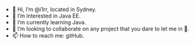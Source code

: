 - 👋 Hi, I’m @i1rr, located in Sydney.
- 👀 I’m interested in Java EE.
- 🌱 I’m currently learning Java.
- 💞️ I’m looking to collaborate on any project that you dare to let me in 🥲.
- 📫 How to reach me: gitHub.

<!---
i1rr/i1rr is a ✨ special ✨ repository because its `README.md` (this file) appears on your GitHub profile.
You can click the Preview link to take a look at your changes.
--->
